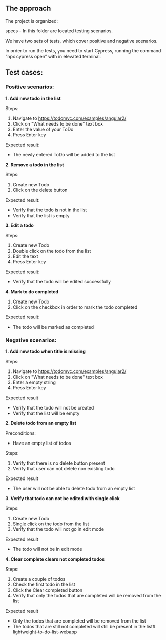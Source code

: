 ## The approach 

The project is organized:

specs - In this folder are located testing scenarios. 

We have two sets of tests, which cover positive and negative scenarios.

In order to run the tests, you need to start Cypress, running the command “npx cypress open” with in elevated terminal.

## Test cases:
### Positive scenarios: 

**1. Add new todo in the list**

Steps:

1. Navigate to https://todomvc.com/examples/angular2/
2. Click on "What needs to be done" text box
3. Enter the value of your ToDo
4. Press Enter key

Expected result:

- The newly entered ToDo will be added to the list

**2. Remove a todo in the list**

Steps:
1. Create new Todo
2. Click on the delete button

Expected result:

- Verify that the todo is not in the list
- Verify that the list is empty

**3. Edit a todo**

Steps:

1. Create new Todo
2. Double click on the todo from the list
3. Edit the text
4. Press Enter key

Expected result:

- Verify that the todo will be edited successfully

**4. Mark to do completed**

1. Create new Todo
2. Click on the checkbox in order to mark the todo completed

Expected result:

- The todo will be marked as completed

### Negative scenarios: 

**1. Add new todo when title is missing**

Steps:

1. Navigate to https://todomvc.com/examples/angular2/
2. Click on "What needs to be done" text box
3. Enter a empty string
4. Press Enter key

Expected result

- Verify that the todo will not be created
- Verify that the list will be empty

**2. Delete todo from an empty list**

Preconditions:

- Have an empty list of todos

Steps:

1. Verify that there is no delete button present
2. Verify that user can not delete non existing todo

Expected result

- The user will not be able to delete todo from an empty list

**3. Verify that todo can not be edited with single click**

Steps:

1. Create new Todo
2. Single click on the todo from the list
3. Verify that the todo will not go in edit mode

Expected result

- The todo will not be in edit mode

**4. Clear complete clears not completed todos**

Steps:

1. Create a couple of todos 
2. Check the first todo in the list
3. Click the Clear completed button
4. Verify that only the todos that are completed will be removed from the list

Expected result

- Only the todos that are completed will be removed from the list
- The todos that are still not completed will still be present in the list# lightweight-to-do-list-webapp
